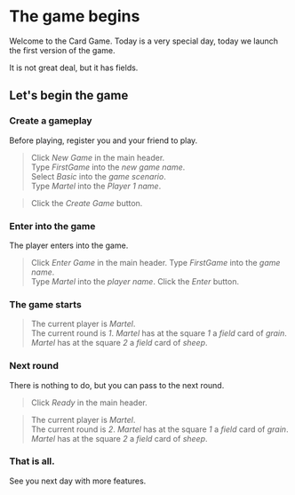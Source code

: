 # The game begins

Welcome to the Card Game.
Today is a very special day, 
today we launch the first version of the game.

It is not great deal, but it has fields.

## Let's begin the game

### Create a gameplay

Before playing, register you and your friend to play.

 > Click _New Game_ in the main header.  
 > Type _FirstGame_ into the _new game name_.  
 > Select _Basic_ into the _game scenario_.  
 > Type _Martel_ into the _Player 1 name_.    
 <!-- MOCK take _field_ as _grain_ -->
 <!-- MOCK take _field_ as _sheep_ -->
 > Click the _Create Game_ button.  
 <!-- SNAPSHOT status=200 -->
 
### Enter into the game

The player enters into the game.

 > Click _Enter Game_ in the main header.
 > Type _FirstGame_ into the _game name_.  
 > Type _Martel_ into the _player name_.
 > Click the _Enter_ button.  
 <!-- SNAPSHOT status=200 --> 
 
### The game starts

 > The current player is _Martel_.  
 > The current round is _1_.
 > _Martel_ has at the square _1_ a _field_ card of _grain_.  
 > _Martel_ has at the square _2_ a _field_ card of _sheep_.  

### Next round

There is nothing to do, but you can pass to the next round.

 > Click _Ready_ in the main header.    
 <!-- SNAPSHOT status=200 --> 
 > The current player is _Martel_.  
 > The current round is _2_.
 > _Martel_ has at the square _1_ a _field_ card of _grain_.  
 > _Martel_ has at the square _2_ a _field_ card of _sheep_.  

### That is all.

See you next day with more features.

